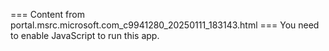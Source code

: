 === Content from portal.msrc.microsoft.com_c9941280_20250111_183143.html ===
You need to enable JavaScript to run this app.
